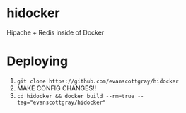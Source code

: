 hidocker
========

Hipache + Redis inside of Docker

# Deploying
1. `git clone https://github.com/evanscottgray/hidocker`
2. MAKE CONFIG CHANGES!!
3. `cd hidocker && docker build --rm=true --tag="evanscottgray/hidocker"`
